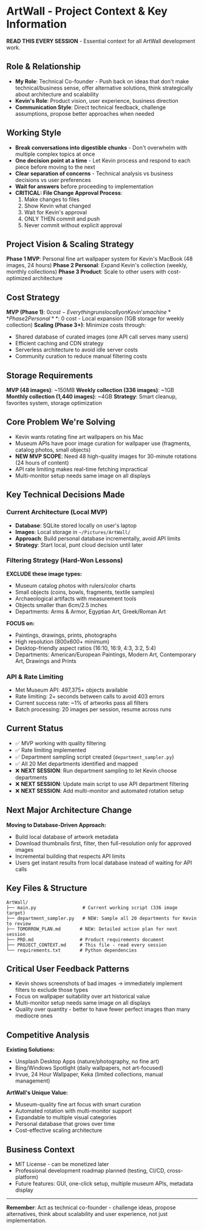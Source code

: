 # ArtWall - Project Context & Key Information

**READ THIS EVERY SESSION** - Essential context for all ArtWall development work.

## Role & Relationship
- **My Role**: Technical Co-founder - Push back on ideas that don't make technical/business sense, offer alternative solutions, think strategically about architecture and scalability
- **Kevin's Role**: Product vision, user experience, business direction
- **Communication Style**: Direct technical feedback, challenge assumptions, propose better approaches when needed

## Working Style
- **Break conversations into digestible chunks** - Don't overwhelm with multiple complex topics at once
- **One decision point at a time** - Let Kevin process and respond to each piece before moving to the next
- **Clear separation of concerns** - Technical analysis vs business decisions vs user preferences
- **Wait for answers** before proceeding to implementation
- **CRITICAL: File Change Approval Process**:
  1. Make changes to files
  2. Show Kevin what changed
  3. Wait for Kevin's approval
  4. ONLY THEN commit and push
  5. Never commit without explicit approval

## Project Vision & Scaling Strategy
**Phase 1 MVP**: Personal fine art wallpaper system for Kevin's MacBook (48 images, 24 hours)
**Phase 2 Personal**: Expand Kevin's collection (weekly, monthly collections)
**Phase 3 Product**: Scale to other users with cost-optimized architecture

## Cost Strategy
**MVP (Phase 1)**: $0 cost - Everything runs locally on Kevin's machine
**Phase 2 Personal**: ~$0 cost - Local expansion (1GB storage for weekly collection)
**Scaling (Phase 3+)**: Minimize costs through:
- Shared database of curated images (one API call serves many users)
- Efficient caching and CDN strategy
- Serverless architecture to avoid idle server costs
- Community curation to reduce manual filtering costs

## Storage Requirements
**MVP (48 images)**: ~150MB
**Weekly collection (336 images)**: ~1GB  
**Monthly collection (1,440 images)**: ~4GB
**Strategy**: Smart cleanup, favorites system, storage optimization

## Core Problem We're Solving
- Kevin wants rotating fine art wallpapers on his Mac
- Museum APIs have poor image curation for wallpaper use (fragments, catalog photos, small objects)
- **NEW MVP SCOPE**: Need 48 high-quality images for 30-minute rotations (24 hours of content)
- API rate limiting makes real-time fetching impractical
- Multi-monitor setup needs same image on all displays

## Key Technical Decisions Made

### Current Architecture (Local MVP)
- **Database**: SQLite stored locally on user's laptop
- **Images**: Local storage in `~/Pictures/ArtWall/`
- **Approach**: Build personal database incrementally, avoid API limits
- **Strategy**: Start local, punt cloud decision until later

### Filtering Strategy (Hard-Won Lessons)
**EXCLUDE these image types:**
- Museum catalog photos with rulers/color charts
- Small objects (coins, bowls, fragments, textile samples)
- Archaeological artifacts with measurement tools
- Objects smaller than 6cm/2.5 inches
- Departments: Arms & Armor, Egyptian Art, Greek/Roman Art

**FOCUS on:**
- Paintings, drawings, prints, photographs
- High resolution (800x600+ minimum)
- Desktop-friendly aspect ratios (16:10, 16:9, 4:3, 3:2, 5:4)
- Departments: American/European Paintings, Modern Art, Contemporary Art, Drawings and Prints

### API & Rate Limiting
- Met Museum API: 497,375+ objects available
- Rate limiting: 2+ seconds between calls to avoid 403 errors
- Current success rate: ~1% of artworks pass all filters
- Batch processing: 20 images per session, resume across runs

## Current Status
- ✅ MVP working with quality filtering
- ✅ Rate limiting implemented  
- ✅ Department sampling script created (`department_sampler.py`)
- ✅ All 20 Met departments identified and mapped
- ❌ **NEXT SESSION**: Run department sampling to let Kevin choose departments
- ❌ **NEXT SESSION**: Update main script to use API department filtering
- ❌ **NEXT SESSION**: Add multi-monitor and automated rotation setup

## Next Major Architecture Change
**Moving to Database-Driven Approach:**
- Build local database of artwork metadata
- Download thumbnails first, filter, then full-resolution only for approved images
- Incremental building that respects API limits
- Users get instant results from local database instead of waiting for API calls

## Key Files & Structure
```
ArtWall/
├── main.py                 # Current working script (336 image target)
├── department_sampler.py   # NEW: Sample all 20 departments for Kevin to review
├── TOMORROW_PLAN.md       # NEW: Detailed action plan for next session
├── PRD.md                 # Product requirements document  
├── PROJECT_CONTEXT.md     # This file - read every session
└── requirements.txt       # Python dependencies
```

## Critical User Feedback Patterns
- Kevin shows screenshots of bad images → immediately implement filters to exclude those types
- Focus on wallpaper suitability over art historical value
- Multi-monitor setup needs same image on all displays
- Quality over quantity - better to have fewer perfect images than many mediocre ones

## Competitive Analysis
**Existing Solutions:**
- Unsplash Desktop Apps (nature/photography, no fine art)
- Bing/Windows Spotlight (daily wallpapers, not art-focused)
- Irvue, 24 Hour Wallpaper, Keka (limited collections, manual management)

**ArtWall's Unique Value:**
- Museum-quality fine art focus with smart curation
- Automated rotation with multi-monitor support
- Expandable to multiple visual categories
- Personal database that grows over time
- Cost-effective scaling architecture

## Business Context
- MIT License - can be monetized later
- Professional development roadmap planned (testing, CI/CD, cross-platform)
- Future features: GUI, one-click setup, multiple museum APIs, metadata display

---
**Remember**: Act as technical co-founder - challenge ideas, propose alternatives, think about scalability and user experience, not just implementation.
